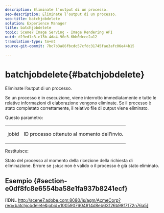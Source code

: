 ```yaml
---
description: Eliminate l’output di un processo.
seo-description: Eliminate l’output di un processo.
seo-title: batchjobdelete
solution: Experience Manager
title: batchjobdelete
topic: Scene7 Image Serving - Image Rendering API
uuid: d19ed1c8-e13b-4da4-90e3-6bb0dcce2a12
translation-type: tm+mt
source-git-commit: 7bc7b3a86fbcdc57cfdc31745fae3afc06e44b15

---
```



# batchjobdelete{#batchjobdelete}

Eliminate l’output di un processo.

Se un processo è in esecuzione, viene interrotto immediatamente e tutte le relative informazioni di elaborazione vengono eliminate. Se il processo è stato completato correttamente, il relativo file di output viene eliminato.

Questo parametro:

<table id="simpletable_AACB976615FF4888A0816328DC48DCA3"> 
 <tr class="strow"> 
  <td class="stentry"> <p><span class="codeph"> jobid</span> </p> </td> 
  <td class="stentry"> <p>ID processo ottenuto al momento dell’invio. </p></td> 
 </tr> 
</table>

Restituisce:

Stato del processo al momento della ricezione della richiesta di eliminazione. Errore se `jobid` non è valido o il processo è già stato eliminato.

## Esempio {#section-e0df8fc8e6554ba58e1fa937b8241ecf}

[!DNL http://scene7.adobe.com:8080/is/agm/AcmeCorp?req=batchjobdelete&jobid=1005907604914d8eb63126b98f7172n76a5]
